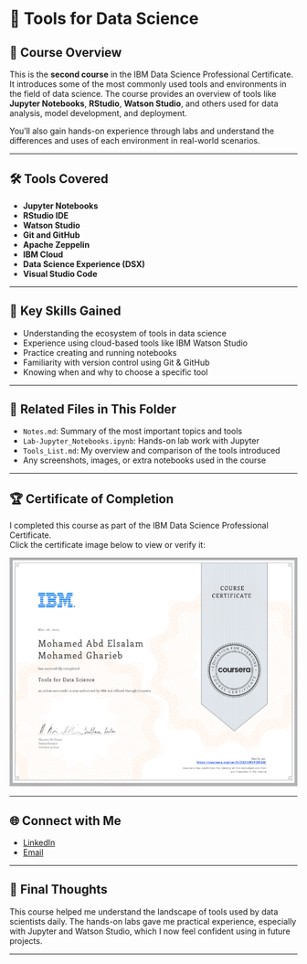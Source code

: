 
# 🧰 Tools for Data Science

## 📄 Course Overview
This is the **second course** in the IBM Data Science Professional Certificate. It introduces some of the most commonly used tools and environments in the field of data science. The course provides an overview of tools like **Jupyter Notebooks**, **RStudio**, **Watson Studio**, and others used for data analysis, model development, and deployment.

You’ll also gain hands-on experience through labs and understand the differences and uses of each environment in real-world scenarios.

---

## 🛠️ Tools Covered
- **Jupyter Notebooks**  
- **RStudio IDE**  
- **Watson Studio**  
- **Git and GitHub**  
- **Apache Zeppelin**  
- **IBM Cloud**  
- **Data Science Experience (DSX)**  
- **Visual Studio Code**

---

## 🔑 Key Skills Gained
- Understanding the ecosystem of tools in data science  
- Experience using cloud-based tools like IBM Watson Studio  
- Practice creating and running notebooks  
- Familiarity with version control using Git & GitHub  
- Knowing when and why to choose a specific tool

---

## 📂 Related Files in This Folder
- `Notes.md`: Summary of the most important topics and tools  
- `Lab-Jupyter_Notebooks.ipynb`: Hands-on lab work with Jupyter  
- `Tools_List.md`: My overview and comparison of the tools introduced  
- Any screenshots, images, or extra notebooks used in the course

---

## 🏆 Certificate of Completion

I completed this course as part of the IBM Data Science Professional Certificate.  
Click the certificate image below to view or verify it:

<p align="center">
  <a href="https://coursera.org/share/YOUR-COURSE-LINK-HERE">
    <img src="./Certificate.png" alt="Coursera Certificate - Tools for Data Science" height="400">
  </a>
</p>

---

## 🌐 Connect with Me

- [LinkedIn](https://www.linkedin.com/in/mohamed-a-gharieb/)
- [Email](mailto:mo4u2030@gmail.com)

---

## 📌 Final Thoughts
This course helped me understand the landscape of tools used by data scientists daily. The hands-on labs gave me practical experience, especially with Jupyter and Watson Studio, which I now feel confident using in future projects.

---
